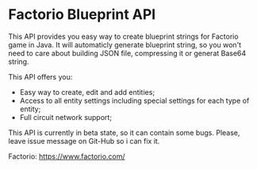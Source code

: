 # Factorio Blueprint API
This API provides you easy way to create blueprint strings for Factorio game in Java.
It will automaticly generate blueprint string, so you won't need to care about building JSON file, compressing it or generat Base64 string.

This API offers you:
 - Easy way to create, edit and add entities;
 - Access to all entity settings including special settings for each type of entity;
 - Full circuit network support;

This API is currently in beta state, so it can contain some bugs. Please, leave issue message on Git-Hub so i can fix it.

Factorio: https://www.factorio.com/